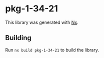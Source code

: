 # pkg-1-34-21

This library was generated with [Nx](https://nx.dev).

## Building

Run `nx build pkg-1-34-21` to build the library.
